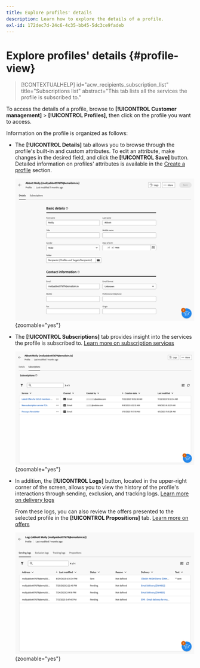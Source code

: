 ```yaml
---
title: Explore profiles' details
description: Learn how to explore the details of a profile.
exl-id: 172dec7d-24c6-4c35-bb45-5dc3ce9fadeb
---
```

# Explore profiles' details {#profile-view}

>[!CONTEXTUALHELP]
>id="acw_recipients_subscription_list"
>title="Subscriptions list"
>abstract="This tab lists all the services the profile is subscribed to."

To access the details of a profile, browse to **[!UICONTROL Customer management]** > **[!UICONTROL Profiles]**, then click on the profile you want to access.

Information on the profile is organized as follows:

* The **[!UICONTROL Details]** tab allows you to browse through the profile's built-in and custom attributes. To edit an attribute, make changes in the desired field, and click the **[!UICONTROL Save]** button. Detailed information on profiles' attributes is available in the [Create a profile](create-profile.md) section.

    ![Screenshot showing the profile's details tab, including built-in and custom attributes.](assets/profile-details.png){zoomable="yes"}

* The **[!UICONTROL Subscriptions]** tab provides insight into the services the profile is subscribed to. [Learn more on subscription services](manage-services.md)

    ![Screenshot showing the subscriptions tab, listing the services the profile is subscribed to.](assets/profile-subscriptions.png){zoomable="yes"}

* In addition, the **[!UICONTROL Logs]** button, located in the upper-right corner of the screen, allows you to view the history of the profile's interactions through sending, exclusion, and tracking logs. [Learn more on delivery logs](../monitor/delivery-logs.md)

    From these logs, you can also review the offers presented to the selected profile in the **[!UICONTROL Propositions]** tab. [Learn more on offers](../msg/offers.md)

    ![Screenshot showing the logs tab, including sending, exclusion, and tracking logs, as well as the propositions tab for reviewing offers.](assets/profile-logs.png){zoomable="yes"}